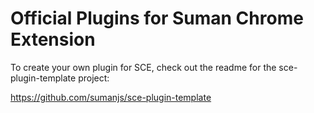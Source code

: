 

# Official Plugins for Suman Chrome Extension

To create your own plugin for SCE, check out the readme for the sce-plugin-template project:

https://github.com/sumanjs/sce-plugin-template